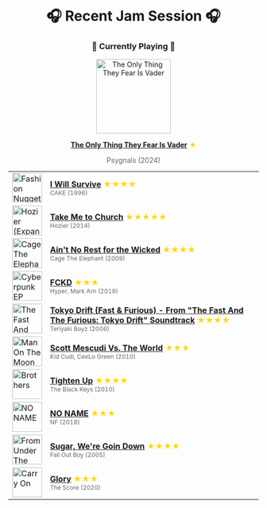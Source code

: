<div align='center'>

# 🎧 Recent Jam Session 🎧

<h3>🎵 Currently Playing 🎵</h3>

<a href="https://open.spotify.com/track/5ekIQRUzOO1ht8GCvbY9hQ"><img src="https://i.scdn.co/image/ab67616d0000b273ea584a7bd29940c6d7c5b32a" width="150" height="150" alt="The Only Thing They Fear Is Vader" /></a>

<b><a href="https://open.spotify.com/track/5ekIQRUzOO1ht8GCvbY9hQ">The Only Thing They Fear Is Vader</a></b><span style="color: gold;"> ★</span>

<span style="color: #666;">Psygnals (2024)</span>

<table style='margin: 0 auto; max-width: 550px;'>
<tr>
<td width="60"><a href="https://open.spotify.com/track/4THrHKyBL0yaDDw9yg37Zk"><img src="https://i.scdn.co/image/ab67616d0000b273e73b1b6b3c3c25398303334f" width="60" height="60" alt="Fashion Nugget" /></a></td>
<td><b><a href="https://open.spotify.com/track/4THrHKyBL0yaDDw9yg37Zk">I Will Survive</a></b> <span style="color: gold;"> ★★★★</span><br><span style="font-size: 12px; color: #666;">CAKE (1996)</span></td>
</tr>
<tr>
<td width="60"><a href="https://open.spotify.com/track/1CS7Sd1u5tWkstBhpssyjP"><img src="https://i.scdn.co/image/ab67616d0000b2734ca68d59a4a29c856a4a39c2" width="60" height="60" alt="Hozier (Expanded Edition)" /></a></td>
<td><b><a href="https://open.spotify.com/track/1CS7Sd1u5tWkstBhpssyjP">Take Me to Church</a></b> <span style="color: gold;"> ★★★★★</span><br><span style="font-size: 12px; color: #666;">Hozier (2014)</span></td>
</tr>
<tr>
<td width="60"><a href="https://open.spotify.com/track/3Pzh926pXggbMe2ZpXyMV7"><img src="https://i.scdn.co/image/ab67616d0000b273e4800c920780ac18d4ab6730" width="60" height="60" alt="Cage The Elephant (Expanded Edition)" /></a></td>
<td><b><a href="https://open.spotify.com/track/3Pzh926pXggbMe2ZpXyMV7">Ain't No Rest for the Wicked</a></b> <span style="color: gold;"> ★★★★</span><br><span style="font-size: 12px; color: #666;">Cage The Elephant (2009)</span></td>
</tr>
<tr>
<td width="60"><a href="https://open.spotify.com/track/6w9zusNDxi0gmcH6FrHRtE"><img src="https://i.scdn.co/image/ab67616d0000b273b898edb5cd07a99820a33050" width="60" height="60" alt="Cyberpunk EP" /></a></td>
<td><b><a href="https://open.spotify.com/track/6w9zusNDxi0gmcH6FrHRtE">FCKD</a></b> <span style="color: gold;"> ★★★</span><br><span style="font-size: 12px; color: #666;">Hyper, Mark Arn (2019)</span></td>
</tr>
<tr>
<td width="60"><a href="https://open.spotify.com/track/5iJfzXKvQXlYOBtEQhEmpA"><img src="https://i.scdn.co/image/ab67616d0000b2738b660b58d947c1d666d635c0" width="60" height="60" alt="The Fast And The Furious: Tokyo Drift (Original Motion Picture Soundtrack)" /></a></td>
<td><b><a href="https://open.spotify.com/track/5iJfzXKvQXlYOBtEQhEmpA">Tokyo Drift (Fast & Furious) - From "The Fast And The Furious: Tokyo Drift" Soundtrack</a></b> <span style="color: gold;"> ★★★★</span><br><span style="font-size: 12px; color: #666;">Teriyaki Boyz (2006)</span></td>
</tr>
<tr>
<td width="60"><a href="https://open.spotify.com/track/5QemHQxj7PRkrw8lJl2W7C"><img src="https://i.scdn.co/image/ab67616d0000b27359e842b6a3566a141f27f815" width="60" height="60" alt="Man On The Moon II: The Legend Of Mr. Rager" /></a></td>
<td><b><a href="https://open.spotify.com/track/5QemHQxj7PRkrw8lJl2W7C">Scott Mescudi Vs. The World</a></b> <span style="color: gold;"> ★★★</span><br><span style="font-size: 12px; color: #666;">Kid Cudi, CeeLo Green (2010)</span></td>
</tr>
<tr>
<td width="60"><a href="https://open.spotify.com/track/2MVwrvjmcdt4MsYYLCYMt8"><img src="https://i.scdn.co/image/ab67616d0000b27343f5bd543a2a1ab37fb40a8b" width="60" height="60" alt="Brothers" /></a></td>
<td><b><a href="https://open.spotify.com/track/2MVwrvjmcdt4MsYYLCYMt8">Tighten Up</a></b> <span style="color: gold;"> ★★★★</span><br><span style="font-size: 12px; color: #666;">The Black Keys (2010)</span></td>
</tr>
<tr>
<td width="60"><a href="https://open.spotify.com/track/7hdw5gAGMyyn9z0XgfTv1j"><img src="https://i.scdn.co/image/ab67616d0000b273cbf39ee02c78c920e2a456eb" width="60" height="60" alt="NO NAME" /></a></td>
<td><b><a href="https://open.spotify.com/track/7hdw5gAGMyyn9z0XgfTv1j">NO NAME</a></b> <span style="color: gold;"> ★★★</span><br><span style="font-size: 12px; color: #666;">NF (2018)</span></td>
</tr>
<tr>
<td width="60"><a href="https://open.spotify.com/track/2TfSHkHiFO4gRztVIkggkE"><img src="https://i.scdn.co/image/ab67616d0000b27371565eda831124be86c603d5" width="60" height="60" alt="From Under The Cork Tree" /></a></td>
<td><b><a href="https://open.spotify.com/track/2TfSHkHiFO4gRztVIkggkE">Sugar, We're Goin Down</a></b> <span style="color: gold;"> ★★★★</span><br><span style="font-size: 12px; color: #666;">Fall Out Boy (2005)</span></td>
</tr>
<tr>
<td width="60"><a href="https://open.spotify.com/track/67tgIGwcQvhungN7013EoM"><img src="https://i.scdn.co/image/ab67616d0000b27326f401c31ac9944252d66fab" width="60" height="60" alt="Carry On" /></a></td>
<td><b><a href="https://open.spotify.com/track/67tgIGwcQvhungN7013EoM">Glory</a></b> <span style="color: gold;"> ★★★</span><br><span style="font-size: 12px; color: #666;">The Score (2020)</span></td>
</tr>
</table>
</div>

